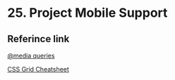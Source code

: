 # 25. Project Mobile Support

## Referince link
[@media queries](https://developer.mozilla.org/en-US/docs/Web/CSS/@media)

[CSS Grid Cheatsheet](https://css-tricks.com/snippets/css/complete-guide-grid/)